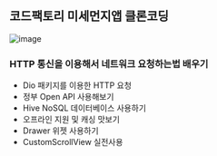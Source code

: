 ## 코드팩토리 미세먼지앱 클론코딩
![image](https://user-images.githubusercontent.com/32862869/209295723-48c20c8b-df17-4447-bf78-a13f69517418.png)

### HTTP 통신을 이용해서 네트워크 요청하는법 배우기

- Dio 패키지를 이용한 HTTP 요청
- 정부 Open API 사용해보기
- Hive NoSQL 데이터베이스 사용하기
- 오프라인 지원 및 캐싱 맛보기
- Drawer 위젯 사용하기
- CustomScrollView 실전사용
